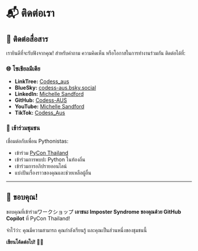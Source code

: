 # 📬 ติดต่อเรา

## 💬 ติดต่อสื่อสาร

เรายินดีที่จะรับฟังจากคุณ! สำหรับคำถาม ความคิดเห็น หรือโอกาสในการทำงานร่วมกัน ติดต่อได้ที่:

### 🌐 โซเชียลมีเดีย
- **LinkTree:** [Codess_aus](https://linktr.ee/codess_aus)
- **BlueSky:** [codess-aus.bsky.social](https://bsky.app/profile/codess-aus.bsky.social)
- **LinkedIn:** [Michelle Sandford](https://www.linkedin.com/in/michellesandford/)
- **GitHub:** [Codess-AUS](https://github.com/codess-aus)
- **YouTube:** [Michelle Sandford](https://www.youtube.com/c/MichelleSandford)
- **TikTok:** [Codess_Aus](https://www.tiktok.com/@codess_aus)

### 🤝 เข้าร่วมชุมชน

เชื่อมต่อกับเพื่อน Pythonistas:
- เข้าร่วม [PyCon Thailand](https://th.pycon.org/)
- เข้าร่วมการพบปะ Python ในท้องถิ่น
- เข้าร่วมการอภิปรายออนไลน์
- แบ่งปันเรื่องราวของคุณและช่วยเหลือผู้อื่น

---

## 🙏 ขอบคุณ!

ขอบคุณที่เข้าร่วมワークショップ **เอาชนะ Imposter Syndrome ของคุณด้วย GitHub Copilot** ที่ PyCon Thailand!

จำไว้ว่า: คุณมีความสามารถ คุณกำลังเรียนรู้ และคุณเป็นส่วนหนึ่งของชุมชนนี้

**เขียนโค้ดต่อไป! 🐍💜**
